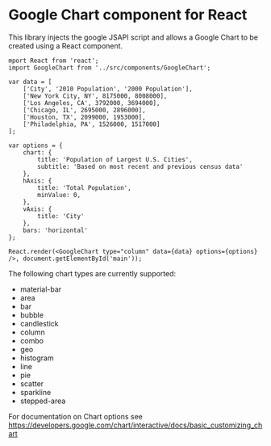 # Google Chart component for React

This library injects the google JSAPI script and allows a Google Chart to be created using a React component.

```JSX
mport React from 'react';
import GoogleChart from '../src/components/GoogleChart';

var data = [
	['City', '2010 Population', '2000 Population'],
	['New York City, NY', 8175000, 8008000],
	['Los Angeles, CA', 3792000, 3694000],
	['Chicago, IL', 2695000, 2896000],
	['Houston, TX', 2099000, 1953000],
	['Philadelphia, PA', 1526000, 1517000]
];

var options = {
	chart: {
		title: 'Population of Largest U.S. Cities',
		subtitle: 'Based on most recent and previous census data'
	},
	hAxis: {
		title: 'Total Population',
		minValue: 0,
	},
	vAxis: {
		title: 'City'
	},
	bars: 'horizontal'
};

React.render(<GoogleChart type="column" data={data} options={options} />, document.getElementById('main'));
```

The following chart types are currently supported:
* material-bar
* area
* bar
* bubble
* candlestick
* column
* combo
* geo
* histogram
* line
* pie
* scatter
* sparkline
* stepped-area

For documentation on Chart options see https://developers.google.com/chart/interactive/docs/basic_customizing_chart
